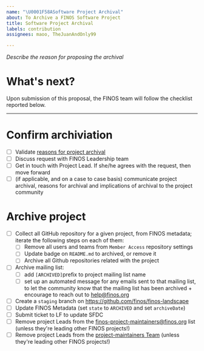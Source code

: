 ```yaml
---
name: "\U0001F58ASoftware Project Archival"
about: To Archive a FINOS Software Project
title: Software Project Archival
labels: contribution
assignees: maoo, TheJuanAndOnly99

---
```


*Describe the reason for proposing the archival*

# What's next?
Upon submission of this proposal, the FINOS team will follow the checklist reported below.

-----

# Confirm archiviation
- [ ] Validate [reasons for project archival](https://github.com/finos/community/blob/master/governance/Software-Projects/Project-Lifecycle.md#archived-projects)
- [ ] Discuss request with FINOS Leadership team
- [ ] Get in touch with Project Lead. If she/he agrees with the request, then move forward
- [ ] (if applicable, and on a case to case basis) communicate project archival, reasons for archival and implications of archival to the project community

# Archive project
- [ ] Collect all GitHub repository for a given project, from FINOS metadata; iterate the following steps on each of them:
    - [ ] Remove all users and teams from `Member Access` repository settings
    - [ ] Update badge on `README.md` to archived, or remove it
    - [ ] Archive all Github repositories related with the project
- [ ] Archive mailing list: 
    - [ ] add `[ARCHIVED]`prefix to project mailing list name
    - [ ] set up an automated message for any emails sent to that mailing list, to let the community know that the mailing list has been archived + encourage to reach out to help@finos.org
- [ ] Create a `staging` branch on https://github.com/finos/finos-landscape
- [ ] Update FINOS Metadata (set `state` to `ARCHIVED` and set `archiveDate`)
- [ ] Submit ticket to LF to update SFDC
- [ ] Remove project Leads from the [finos-project-maintainers@finos.org](https://groups.google.com/u/1/a/finos.org/g/finos-project-maintainers/members) list (unless they're leading other FINOS projects!)
- [ ] Remove project Leads from the [project-maintainers Team](https://github.com/orgs/finos/teams/project-maintainers/members) (unless they're leading other FINOS projects!)
